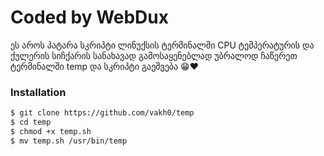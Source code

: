 # Coded by WebDux

ეს აროს პატარა სკრიპტი ლინუქსის ტერმინალში CPU ტემპერატურის და ქულერის სიჩქარის სანახავად
გამოსაყენებლად უბრალოდ ჩაწერეთ ტერმინალში temp და სკრიპტი გაეშვება 😁❤️

### Installation
```bash
$ git clone https://github.com/vakh0/temp
$ cd temp
$ chmod +x temp.sh
$ mv temp.sh /usr/bin/temp
```

